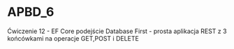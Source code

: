 # APBD_6
Ćwiczenie 12 - EF Core podejście Database First - prosta aplikacja REST z 3 końcówkami na operacje GET,POST i DELETE
